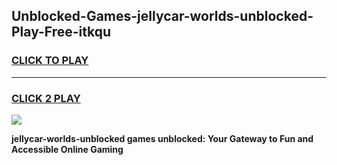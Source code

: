 
## Unblocked-Games-jellycar-worlds-unblocked-Play-Free-itkqu
<h3>
<a href="https://premium76.site?title=jellycar-worlds-unblocked&ref=18A1">CLICK TO PLAY</a></h3>
<hr>

<h3>
<a href="https://premium76.site?title=jellycar-worlds-unblocked&ref=18A1">CLICK 2 PLAY</a>
  
</h3>

<a href="https://premium76.site?title=jellycar-worlds-unblocked&ref=18A1"><img src="https://clearcache.store/games.png"></a>


**jellycar-worlds-unblocked games unblocked: Your Gateway to Fun and Accessible Online Gaming**
